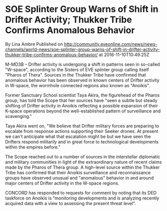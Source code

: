 # SOE Splinter Group Warns of Shift in Drifter Activity; Thukker Tribe Confirms Anomalous Behavior
By Lina Ambre
Published on http://community.eveonline.com/news/news-channels/world-news/soe-splinter-group-warns-of-shift-in-drifter-activity-thukker-tribe-confirms-anomalous-behavior/ at 2016-11-10T10:49:25Z

M-MD3B – Drifter activity is undergoing a shift in patterns seen in so-called "W-space", according to the Sisters of EVE splinter group calling itself "Pharos of Thera". Sources in the Thukker Tribe have confirmed that anomalous behavior has been observed in known centers of Drifter activity in W-space, the wormhole connected regions also known as "Anoikis".

Former Sanctuary School scientist Taya Akira, the figurehead of the Pharos group, has told the Scope that her sources have "seen a subtle but steady shifting of Drifter activity in Anoikis reflecting a possible expansion of their K-space operations beyond the well-established pattern of surveillance and scavenging."

Taya Akira went on, "We believe that Drifter military forces are preparing to escalate from response actions supporting their Seeker drones. At present we can't anticipate what that escalation might be but we have seen the Drifters respond militarily and in great force to technological developments within the empires before."

The Scope reached out to a number of sources in the interstellar diplomatic and military communities in light of the extraordinary nature of recent claims made by the Pharos of Thera group. A high-level source within the Thukker Tribe has confirmed that their Anoikis surveillance and reconnaissance groups have observed unusual and "anomalous" behavior in and around major centers of Drifter activity in the W-space regions.

CONCORD has responded to requests for comment by noting that its DED taskforce on Anoikis is “monitoring developments and is analyzing recently acquired data with a view to assessing the present threat level”.

